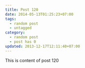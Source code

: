 ```yaml
---
title: Post 120
date: 2014-05-13T01:25:23+07:00
tags:
  - random post
  - untagged
category:
  - random post
  - post has 0
updated: 2013-12-17T12:11:40+07:00
---
```

This is content of post 120